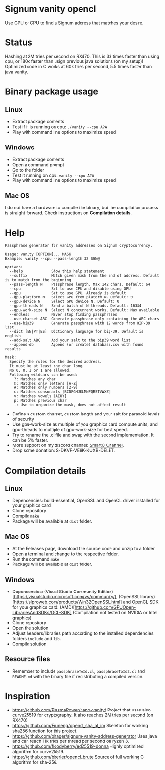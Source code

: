# Signum vanity opencl
Use GPU or CPU to find a Signum address that matches your desire.

# Status
Hashing at 2M tries per second on RX470. This is 33 times faster than using cpu, or 180x faster than usign previous java solutions (on my setup)! Optimized code in C works at 60k tries per second, 5.5 times faster than java vanity.

# Binary package usage

## Linux
* Extract package contents
* Test if it is running on cpu: `./vanity --cpu A?A`
* Play with command line options to maximize speed

## Windows
* Extract package contents
* Open a command prompt
* Go to the folder
* Test it running on cpu: `vanity --cpu A?A`
* Play with command line options to maximize speed

## Mac OS
I do not have a hardware to compile the binary, but the compilation process is straight forward. Check instructions on **Compilation details**.

# Help
```
Passphrase generator for vanity addresses on Signum cryptocurrency.

Usage: vanity [OPTION]... MASK
Example: vanity --cpu --pass-length 32 SGN@

Options:
  --help             Show this help statement
  --suffix           Match given mask from the end of address. Default is to match from the beginning
  --pass-length N    Passphrase length. Max 142 chars. Default: 64
  --cpu              Set to use CPU and disable using GPU
  --gpu              Set to use GPU. Already is default
  --gpu-platform N   Select GPU from platorm N. Default: 0
  --gpu-device N     Select GPU device N. Default: 0
  --gpu-threads N    Send a batch of N threads. Default: 16384
  --gpu-work-size N  Select N concurrent works. Default: Max available
  --endless          Never stop finding passphrases
  --use-charset ABC  Generate passphrase only containing the ABC chars
  --use-bip39        Generate passphrase with 12 words from BIP-39 list
  --dict [EN|PT|ES]  Dictionary language for bip-39. Default is english
  --add-salt ABC     Add your salt to the bip39 word list
  --append-db        Append (or create) database.csv with found results

Mask:
  Specify the rules for the desired address.
  It must be at least one char long.
  No 0, O, I or 1 are allowed.
  Following wildcars can be used:
    ?: Matches any char
    @: Matches only letters [A-Z]
    #: Matches only numbers [2-9]
    c: Matches consonants [BCDFGHJKLMNPQRSTVWXZ]
    v: Matches vowels [AEUY]
    p: Matches previous char
    -: Use to organize the mask, does not affect result
```

* Define a custom charset, custom length and your salt for paranoid levels of security
* Use gpu-work-size as multiple of you graphics card compute units, and gpu-threads to multiple of gpu-work-size for best speed.
* Try to rename the .cl file and swap with the second implementation. It can be 5% faster.
* More support on my discord channel: [SmartC Channel](https://discord.gg/pQHnBRYE5c).
* Drop some donation: S-DKVF-VE8K-KUXB-DELET.

# Compilation details

## Linux
* Dependencies: build-essential, OpenSSL and OpenCL driver installed for your graphics card
* Clone repository
* Compile `make`
* Package will be avaliable at `dist` folder.

## Mac OS
* At the Releases page, download the source code and unzip to a folder
* Open a terminal and change to the respective folder.
* Run the command `make`
* Package will be avaliable at `dist` folder.

## Windows
* Dependencies: (Visual Studio Community Edition)[https://visualstudio.microsoft.com/vs/community/], (OpenSSL library)[https://slproweb.com/products/Win32OpenSSL.html] and OpenCL SDK for your graphics card: (AMD)[https://github.com/GPUOpen-LibrariesAndSDKs/OCL-SDK] (Compilation not tested on NVIDIA or Intel graphics)
* Clone repository
* Open the solution
* Adjust headers/libraries path according to the installed dependencies folders `include` and `lib`.
* Compile solution

## Resource files
* Remember to include `passphraseToId.cl`, `passphraseToId2.cl` and `README.md` with the binary file if redistributing a compiled version.

# Inspiration
* https://github.com/PlasmaPower/nano-vanity/ Project that uses also curve25519 for cryptography. It also reaches 2M tries per second (on RX470).
* https://github.com/Fruneng/opencl_sha_al_im Skeleton for working sha256 function for this project.
* https://github.com/ohager/signum-vanity-address-generator Uses java and can reach 11k tries per thread per second on ryzen 3.
* https://github.com/floodyberry/ed25519-donna Highly optimized algorithm for curve25519.
* https://github.com/bkerler/opencl_brute Source of full working C algorithm for sha-256.
